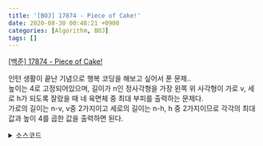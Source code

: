 ```yaml
---
title: '[BOJ] 17874 - Piece of Cake!'
date: 2020-08-30 00:48:21 +0900
categories: [Algorithm, BOJ]
tags: []
---
```


[[백준] 17874 - Piece of Cake!](https://www.acmicpc.net/problem/17874)<br>

인턴 생활이 끝난 기념으로 행복 코딩을 해보고 싶어서 푼 문제..   
높이는 4로 고정되어있으며, 길이가 n인 정사각형을 가장 왼쪽 위 사각형이 가로 v, 세로 h가 되도록 잘랐을 때 네 육면체 중 최대 부피를 출력하는 문제다.   
가로의 길이는 n-v, v중 2가지이고 세로의 길이는 n-h, h 중 2가지이므로 각각의 최대값과 높이 4를 곱한 값을 출력하면 된다.

<details>
  <summary> 소스코드 </summary>
    <div markdown="1">

```c++
#include <iostream>
#include <algorithm>
using namespace std;

int main(void) {
	int n, h, v;
	scanf("%d %d %d", &n, &h, &v);
	printf("%d", 4 * max(n - v, v) * max(n - h, h));
	return 0;
}
```

</div>
</details>